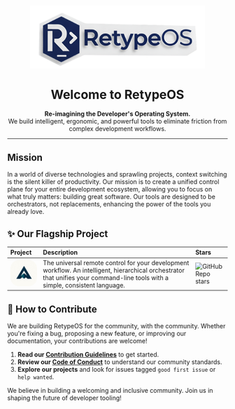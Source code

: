 
<p align="center">
  <img src="logo-band-2.png" alt="RetypeOS Logo" width="400"/>
</p>

<h1 align="center">Welcome to RetypeOS</h1>

<p align="center">
  <strong>Re-imagining the Developer's Operating System.</strong>
  <br />
  We build intelligent, ergonomic, and powerful tools to eliminate friction from complex development workflows.
</p>

---

## Mission

In a world of diverse technologies and sprawling projects, context switching is the silent killer of productivity. Our mission is to create a unified control plane for your entire development ecosystem, allowing you to focus on what truly matters: building great software. Our tools are designed to be orchestrators, not replacements, enhancing the power of the tools you already love.

## ✨ Our Flagship Project

| Project | Description | Stars |
| :--- | :--- | :--- |
| <a href="https://github.com/RetypeOS/axes"><img src="https://github.com/RetypeOS/axes/blob/main/logo.png" alt="axes" width="100" style="border-radius: 20px;"/></a> | The universal remote control for your development workflow. An intelligent, hierarchical orchestrator that unifies your command-line tools with a simple, consistent language. | ![GitHub Repo stars](https://img.shields.io/github/stars/RetypeOS/axes?style=social) |

## 🤝 How to Contribute

We are building RetypeOS for the community, with the community. Whether you're fixing a bug, proposing a new feature, or improving our documentation, your contributions are welcome!

1. **Read our [Contribution Guidelines](https://github.com/RetypeOS/.github/blob/main/CONTRIBUTING.md)** to get started.
2. **Review our [Code of Conduct](https://github.com/RetypeOS/.github/blob/main/CODE_OF_CONDUCT.md)** to understand our community standards.
3. **Explore our projects** and look for issues tagged `good first issue` or `help wanted`.

We believe in building a welcoming and inclusive community. Join us in shaping the future of developer tooling!
